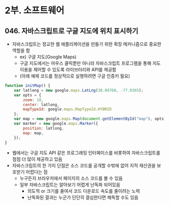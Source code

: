 # 2부. 소프트웨어

## 046. 자바스크립트로 구글 지도에 위치 표시하기

- 자바스크립트는 정교한 웹 애플리케이션을 만들기 위한 확장 메커니즘으로 중요한 역할을 함
  - ex) 구글 지도(Google Maps)
  - 구글 지도에서는 마우스 클릭뿐만 아니라 자바스크립트 프로그램을 통해 지도 이용을 제어할 수 있도록 라이브러리와 API를 제공함
  - (아래 예제 코드를 정상적으로 실행하려면 구글 인증키 필요)

```javascript
function initMap() {
    var latlong = new google.maps.LatLng(38.89768, -77.0365);
    var opts = {
        zoom: 18,
        center: latlong,
        mapTypeId: google.maps.MapTypeId.HYBRID
    };
    var map = new google.maps.Map(document.getElementById("map"), opts);
    var marker = new google.maps.Marker({
        position: latlong,
        map: map,
    });
}
```

- 웹에서는 구글 지도 API 같은 프로그래밍 인터페이스를 비롯하여 자바스크립트를 점점 더 많이 제공하고 있음
- 자바스크립트의 한 가지 단점은 소스 코드를 공개할 수밖에 없어 지적 재산권을 보호받기 어렵다는 점
  - 누구든지 브라우저에서 페이지의 소스 코드를 볼 수 있음
  - 일부 자바스크립트는 알아보기 어렵게 난독화 되어있음
    - 의도적 or 크기를 줄여서 코드 다운로드 속도를 줄이려는 노력
    - 난독화된 결과는 누군가 단단히 결심한다면 해독할 수도 있음
